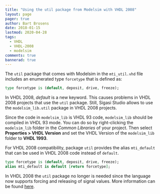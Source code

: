 ```yaml
---
title: "Using the util package from Modelsim with VHDL 2008"
layout: page
pager: true
author: Bart Brosens
date: 2018-01-15
lastmod: 2020-04-28
tags:
  - VHDL
  - VHDL-2008
  - modelsim
comments: true
bannerad: true
---
```


The `util` package that comes with Modelsim in the `mti_util.vhd` file includes an enumerated type `forcetype` that is defined as:

```vhdl
type forcetype is (default, deposit, drive, freeze);
```

In VHDL 2008, *default* is a new keyword.
This causes problems in VHDL 2008 projects that use the `util` package.
Still, Sigasi Studio allows to use the `modelsim_lib.util` package in VHDL 2008 projects.

Since the code in `modelsim_lib` is VHDL 93 code, `modelsim_lib` should be compiled in VHDL 93 mode.
You can do so by right-clicking the `modelsim_lib` folder in the *Common Libraries* of your project.
Then select **Properties > VHDL Version** and set the VHDL Version of the `modelsim_lib` folder to **VHDL 1993**.

For VHDL 2008 compatibility, package `util` provides the alias `mti_default` that can be used in VHDL 2008 code instead of `default`.

```vhdl
type forcetype is (default, deposit, drive, freeze);
alias mti_default is default [return forcetype];
```

In VHDL 2008 the `util` package no longer is needed since the language now supports forcing and releasing of signal values.
More information can be found [here](https://www.doulos.com/knowhow/vhdl/vhdl-2008-small-changes/#force).
